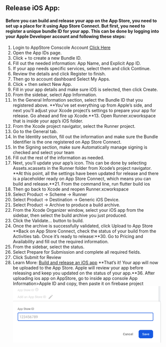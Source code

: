 Release iOS App:
----------------------------

#### Before you can build and release your app on the App Store, you need to set up a place for it using App Store Connect. But first, you need to register a unique bundle ID for your app. This can be done by logging into your Apple Developer account and following these steps:

1.  Login to AppStore Conscole Account [Click Here](https://appstoreconnect.apple.com/login)
2.  Open the App IDs page.
3.  Click + to create a new Bundle ID.
4.  Fill out the needed information: App Name, and Explicit App ID.
5.  If your app needs specific services, select them and click Continue.
6.  Review the details and click Register to finish.
7.  Then go to account dashboard Select My Apps.
8.  Click + then select New App.
9.  Fill in your app details and make sure iOS is selected, then click Create.
10.  From the sidebar, select App Information.
11.  In the General Information section, select the Bundle ID that you registered above.
     **You’ve set everything up from Apple’s side, and next you’ll adjust your Xcode project’s settings to prepare your app for release. Go ahead and fire up Xcode.**13.  Open Runner.xcworkspace that is inside your app’s iOS folder.
14.  From the Xcode project navigator, select the Runner project.
15.  Go to the General tab.
16.  In the Identity section, fill out the information and make sure the Bundle Identifier is the one registered on App Store Connect.
17.  In the Signing section, make sure Automatically manage signing is checked and select your team
18.  Fill out the rest of the information as needed.
19.  Next, you’ll update your app’s icon. This can be done by selecting Assets.xcassets in the Runner folder from Xcode’s project navigator.
     **At this point, all the settings have been updated for release and there is a placeholder ready on App Store Connect, which means you can build and release.**21.  From the command line, run flutter build ios
22.  Then go back to Xcode and reopen Runner.xcworkspace
23.  Select Product -> Scheme -> Runner
24.  Select Product -> Destination -> Generic iOS Device.
25.  Select Product -> Archive to produce a build archive.
26.  From the Xcode Organizer window, select your iOS app from the sidebar, then select the build archive you just produced.
27.  Click the Validate… button to build.
28.  Once the archive is successfully validated, click Upload to App Store
     **Back on App Store Connect, check the status of your build from the Activities tab. Once it’s ready to release:**30.  Go to Pricing and Availability and fill out the required information.
31.  From the sidebar, select the status.
32.  Select Prepare for Submission and complete all required fields.
33.  Click Submit for Review
34.  Learn More: [Build and release an iOS app](https://docs.flutter.dev/deployment/ios)
     **That’s it! Your app will now be uploaded to the App Store. Apple will review your app before releasing and keep you updated on the status of your app.**36.  After uploading ios app on AppStore, go to inside app console App Information>Apple ID and copy, then paste it on firebase project
     [![ios](images/ios-1.png)](images/ios-1.png)
